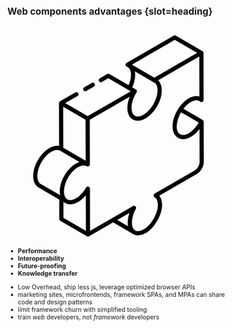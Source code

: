 ## Web components advantages {slot=heading}

<svg xml:space="preserve"
    viewBox="0 0 53 53"
    xmlns="http://www.w3.org/2000/svg"
    style="
       float: right;
       max-height: 40vh;
       aspect-ratio: 1;
     ">
  <desc id="wca-desc">An isometric 3d jigsaw puzzle piece. Graphic by Brickclay</desc>
  <path d="M9.108 30.018c-1.448 1.214-2.58 3.193-2.883 5.045-.28 1.757.164 3.124 1.224 3.751l4.92 2.853.01 4.646c0 .177.095.341.25.43l6.349 3.69a.494.494 0 0 0 .5.002c.005-.003.007-.008.012-.011l5.726-3.306 4.787 2.777c.841.483 1.921.393 3.043-.255 2.136-1.234 3.765-4.344 3.853-6.4.052-1.028-.188-1.892-.67-2.481l8.966-5.176c.935-.54 1.666-1.81 1.662-2.893l-.027-9.586a.55.55 0 0 0-.235-.422c-.1-.063-4.7-2.744-4.6-2.676a6.768 6.768 0 0 1 1.103-1.144l.002-.001c.845-.68 2.09-1.257 2.887-.563a.5.5 0 0 0 .829-.378l-.032-11.237c0-.044-.023-.083-.034-.125-.012-.041-.012-.086-.034-.123-.026-.045-.07-.075-.11-.11-.025-.023-.041-.055-.071-.072l-.002-.001V6.25h-.001L40.19 2.566a.502.502 0 0 0-.501-.001L28.426 9.068a.5.5 0 0 0 0 .865l.376.22c1.095.81.687 2.924.114 4.236l-4.587-2.665a.502.502 0 0 0-.5-.001l-1.789 1.032a.5.5 0 1 0 .5.866l1.537-.888 5.345 3.11-10.273 5.93-5.347-3.107 2.919-1.685a.5.5 0 1 0-.5-.867l-3.666 2.117c-.177.102-.25.332-.25.433v.002l.028 10.23c-1.167-.222-2.307.369-3.225 1.122zm4.27 16.005-.008-3.775.445.251c.94.536 2.065.306 3.01-.23.011-.006.023-.008.034-.015.688-.398 1.329-.98 1.842-1.595l.023 8.471-5.346-3.107zm15.403 2.003-2.564-1.484.729-.422 2.155-1.245a6.923 6.923 0 0 0-.374 1.95c-.006.102-.085.433.054 1.201zM45.65 23.285c-.78 1.371-2.476 3.214-4.003 2.956-1.91-.342-1.323-3.543-.214-5.406l4.217 2.45zm-5.711-19.71 5.347 3.108-10.237 5.91-5.35-3.105 10.24-5.912zm-9.096 12.53c.116-.186.084-.527-.156-.681a35 35 0 0 0-.894-.525c.529-1.166.853-2.564.616-3.813.247.142 4.737 2.725 4.842 2.823 1.496 1.33-.057 5.946-2.767 7.512-1.492.882-2.586.376-2.812-.995-.363-2.096 1.22-4.422 1.171-4.322zM18.927 33.723c.274.159.723.017.745-.405 0-.01.008-.019.008-.03l-.03-10.65 9.525-5.5-.015.045c-.408 1.023-.658 2.298-.477 3.385.001.006 0 .013.002.02v.003c.32 1.943 2.058 2.993 4.306 1.695 2.16-1.248 3.847-4.168 3.84-6.65-.003-.843-.248-1.835-.853-2.425l5.567-3.214 4.241-2.449.028 9.54c-1.158-.343-2.395.231-3.34.992-1.674 1.336-3.161 3.989-3.065 6.32.052 1.305.663 2.517 1.947 2.808 1.664.37 3.436-1.006 4.48-2.365l.02 7.85c.003.731-.529 1.658-1.161 2.023l-9.57 5.524a.5.5 0 0 0-.003.865c.545.319.829 1.079.778 2.087-.074 1.734-1.503 4.516-3.354 5.581-1.676.968-3.007.29-2.816-2.054.077-.906.392-1.905.916-2.815.266-.459-.272-.931-.688-.686l-3.357 1.944-6.875 3.969L19.7 39.06c0-.005-.005-.008-.005-.013a.5.5 0 0 0-.098-.285l-.004-.007a.5.5 0 0 0-.832.057c-.634 1.121-1.508 2.059-2.396 2.572-.648.373-1.508.618-2.128.206l-.032-.022c-.69-.491-.763-1.6-.662-2.444.215-1.795 1.324-3.627 2.56-4.652.65-.553 1.672-1.122 2.518-.866.103.031.207.059.298.113l.01.005zm-.277-11.085.027 9.782-5.343-3.11-.027-9.777 5.343 3.105zm-6.072 7.391.006.006 4.588 2.666c-.033.011-.067.034-.1.046-.53.19-1.015.454-1.618.956-1.366 1.145-2.575 3.114-2.883 5.045-.088.55-.11 1.25-.001 1.835.002.012.001.027.004.04l-4.62-2.673c-.673-.399-.95-1.42-.742-2.729.263-1.602 1.282-3.386 2.534-4.434.795-.652 1.941-1.268 2.832-.758z"/>
  <path d="m18.83 15.764 1.809-1.045a.5.5 0 1 0-.5-.866l-1.81 1.045a.5.5 0 1 0 .5.866z"/>
</svg>

- **Performance**
- **Interoperability**
- **Future-proofing**
- **Knowledge transfer**

<div slot="notes">

- Low Overhead, ship less js, leverage optimized browser APIs
- marketing sites,  microfrontends, framework SPAs, and MPAs can share code and design patterns
- limit framework churn with simplified tooling
- train *web* developers, not *framework* developers

</div>
